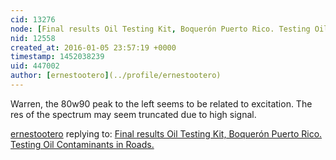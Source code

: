 ```yaml
---
cid: 13276
node: [Final results Oil Testing Kit, Boquerón Puerto Rico. Testing Oil Contaminants in Roads.](../notes/ernestootero/01-04-2016/final-results-oil-testing-kit-boqueron-puerto-rico-testing-oil-contaminants-in-roads)
nid: 12558
created_at: 2016-01-05 23:57:19 +0000
timestamp: 1452038239
uid: 447002
author: [ernestootero](../profile/ernestootero)
---
```


Warren, the 80w90 peak to the left seems to be related to excitation. The res of the spectrum may seem truncated due to high signal. 


[ernestootero](../profile/ernestootero) replying to: [Final results Oil Testing Kit, Boquerón Puerto Rico. Testing Oil Contaminants in Roads.](../notes/ernestootero/01-04-2016/final-results-oil-testing-kit-boqueron-puerto-rico-testing-oil-contaminants-in-roads)

